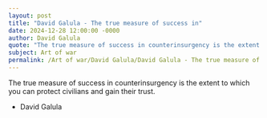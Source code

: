 ```yaml
---
layout: post
title: "David Galula - The true measure of success in"
date: 2024-12-28 12:00:00 -0000
author: David Galula
quote: "The true measure of success in counterinsurgency is the extent to which you can protect civilians and gain their trust."
subject: Art of war
permalink: /Art of war/David Galula/David Galula - The true measure of success in
---
```


The true measure of success in counterinsurgency is the extent to which you can protect civilians and gain their trust.

- David Galula
